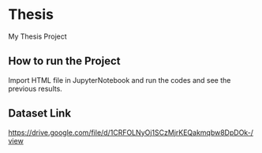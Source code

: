 # Thesis
My Thesis Project

## How to run the Project
Import HTML file in JupyterNotebook and run the codes and see the previous results.

## Dataset Link
https://drive.google.com/file/d/1CRFOLNyOj1SCzMjrKEQakmqbw8DpDOk-/view
